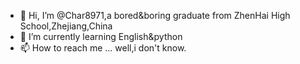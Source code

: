 - 👋 Hi, I’m @Char8971,a bored&boring graduate from ZhenHai High School,Zhejiang,China
- 🌱 I’m currently learning English&python
- 📫 How to reach me ... well,i don't know.

<!---
Charles8971/Charles8971 is a ✨ special ✨ repository because its `README.md` (this file) appears on your GitHub profile.
You can click the Preview link to take a look at your changes.
--->
